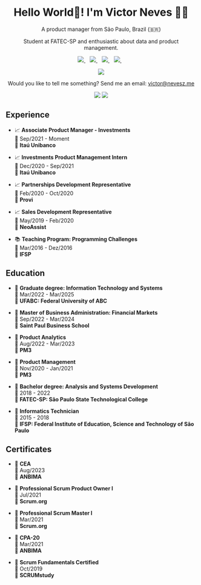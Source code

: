 <h1 align='center'>
  Hello World👋! I'm Victor Neves 👨‍💻
</h1>

<p align ='center'>
  A product manager from São Paulo, Brazil (🇧🇷)
</p>
<p align ='center'>
  Student at FATEC-SP and enthusiastic about data and product management. 
</p>

<p align='center'>
    <a href="https://telegram.me/neves_business">
    <img src="https://img.shields.io/badge/telegram-D14836?color=2CA5E0&style=for-the-badge&logo=telegram&logoColor=white" />    
  </a>&nbsp;&nbsp;
  <a href="https://www.linkedin.com/in/victor-neves-silva/">
    <img src="https://img.shields.io/badge/linkedin-%230077B5.svg?&style=for-the-badge&logo=linkedin&logoColor=white" />
  </a>&nbsp;&nbsp;
  <a href="https://instagram.com/neveSZ.me">
    <img src="https://img.shields.io/badge/instagram-%23E4405F.svg?&style=for-the-badge&logo=instagram&logoColor=white" />        
  </a>&nbsp;&nbsp;
  <a href="https://www.facebook.com/nevesz.me">
    <img src="https://img.shields.io/badge/facebook-%231877F2.svg?&style=for-the-badge&logo=facebook&logoColor=white" />        
  </a>&nbsp;&nbsp;
</p>

<p align='center'>
  <a href="#"><img src="https://github-readme-stats.vercel.app/api?username=neveSZ&show_icons=true&count_private=true"></a>
</p>

<p align='center'>
  Would you like to tell me something? Send me an email: <a href="mailto:victor@nevesz.me">victor@nevesz.me</a>
</p>

<p align='center'>
  <img src="https://img.shields.io/github/followers/neveSZ?label=Followers">
  <img src="https://komarev.com/ghpvc/?username=neveSZ&label=Profile_Visits&color=green">
</p>

## Experience

- 📈 **Associate Product Manager - Investments**\
📆 Sep/2021 - Moment\
📍 **Itaú Unibanco**

- 📈 **Investments Product Management Intern**\
📆 Dec/2020 - Sep/2021\
📍 **Itaú Unibanco**

- 📈 **Partnerships Development Representative**\
📆 Feb/2020 - Oct/2020\
📍 **Provi**

- 📈 **Sales Development Representative**\
📆 May/2019 - Feb/2020\
📍 **NeoAssist**

- 📚 **Teaching Program: Programming Challenges**\
📆 Mar/2016 - Dez/2016\
📍 **IFSP**

## Education

- 📖 **Graduate degree: Information Technology and Systems**\
📆 Mar/2022 - Mar/2025\
📍 **UFABC: Federal University of ABC**

- 📖 **Master of Business Administration: Financial Markets**\
📆 Sep/2022 - Mar/2024\
📍 **Saint Paul Business School**

- 📖 **Product Analytics**\
📆 Aug/2022 - Mar/2023\
📍 **PM3**

- 📖 **Product Management**\
📆 Nov/2020 - Jan/2021\
📍 **PM3**

- 📖 **Bachelor degree: Analysis and Systems Development**\
📆 2018 - 2022\
📍 **FATEC-SP: São Paulo State Technological College**

- 📖 **Informatics Technician**\
📆 2015 - 2018\
📍 **IFSP: Federal Institute of Education, Science and Technology of São Paulo**

## Certificates

- 📜 **CEA**\
📆 Aug/2023\
📍 **ANBIMA**

- 📜 **Professional Scrum Product Owner I**\
📆 Jul/2021\
📍 **Scrum.org**

- 📜 **Professional Scrum Master I**\
📆 Mar/2021\
📍 **Scrum.org**

- 📜 **CPA-20**\
📆 Mar/2021\
📍 **ANBIMA**

- 📜 **Scrum Fundamentals Certified**\
📆 Oct/2019\
📍 **SCRUMstudy**
